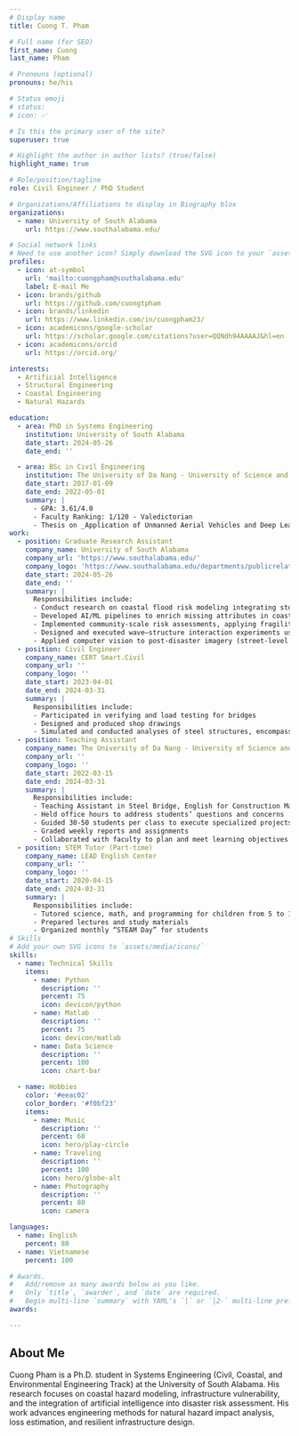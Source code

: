 ```yaml
---
# Display name
title: Cuong T. Pham

# Full name (for SEO)
first_name: Cuong
last_name: Pham

# Pronouns (optional)
pronouns: he/his

# Status emoji
# status:
# icon: ✅

# Is this the primary user of the site?
superuser: true

# Highlight the author in author lists? (true/false)
highlight_name: true

# Role/position/tagline
role: Civil Engineer / PhD Student

# Organizations/Affiliations to display in Biography blox
organizations:
  - name: University of South Alabama
    url: https://www.southalabama.edu/

# Social network links
# Need to use another icon? Simply download the SVG icon to your `assets/media/icons/` folder.
profiles:
  - icon: at-symbol
    url: 'mailto:cuongpham@southalabama.edu'
    label: E-mail Me
  - icon: brands/github
    url: https://github.com/cuongtpham
  - icon: brands/linkedin
    url: https://www.linkedin.com/in/cuongpham23/
  - icon: academicons/google-scholar
    url: https://scholar.google.com/citations?user=QQNdh94AAAAJ&hl=en
  - icon: academicons/orcid
    url: https://orcid.org/

interests:
  - Artificial Intelligence
  - Structural Engineering
  - Coastal Engineering
  - Natural Hazards

education:
  - area: PhD in Systems Engineering
    institution: University of South Alabama
    date_start: 2024-05-26
    date_end: ''

  - area: BSc in Civil Engineering
    institution: The University of Da Nang - University of Science and Technology
    date_start: 2017-01-09
    date_end: 2022-05-01
    summary: |
      - GPA: 3.61/4.0
      - Faculty Ranking: 1/120 - Valedictorian
      - Thesis on _Application of Unmanned Aerial Vehicles and Deep Learning Techniques to Detect Bridge Damage_    
work:
  - position: Graduate Research Assistant
    company_name: University of South Alabama
    company_url: 'https://www.southalabama.edu/'
    company_logo: 'https://www.southalabama.edu/departments/publicrelations/brand/images/letters/usa_red.png'
    date_start: 2024-05-26
    date_end: ''
    summary: |
      Responsibilities include:
      - Conduct research on coastal flood risk modeling integrating storm surge, sea level rise, and hydrodynamic simulations.
      - Developed AI/ML pipelines to enrich missing attributes in coastal building inventories.
      - Implemented community-scale risk assessments, applying fragility models for multi-hazard loss estimation.
      - Designed and executed wave–structure interaction experiments using scaled timber structures in wave flume.
      - Applied computer vision to post-disaster imagery (street-level and UAV) for automated tornado damage detection.
  - position: Civil Engineer
    company_name: CERT Smart.Civil
    company_url: ''
    company_logo: ''
    date_start: 2023-04-01
    date_end: 2024-03-31
    summary: |
      Responsibilities include:
      - Participated in verifying and load testing for bridges
      - Designed and produced shop drawings
      - Simulated and conducted analyses of steel structures, encompassing low buildings and tornado shelters
  - position: Teaching Assistant
    company_name: The University of Da Nang - University of Science and Technology
    company_url: ''
    company_logo: ''
    date_start: 2022-03-15
    date_end: 2024-03-31
    summary: |
      Responsibilities include:
      - Teaching Assistant in Steel Bridge, English for Construction Materials Engineering, and  Mathematics in Artificial Intelligence courses
      - Held office hours to address students’ questions and concerns
      - Guided 30-50 students per class to execute specialized projects
      - Graded weekly reports and assignments
      - Collaborated with faculty to plan and meet learning objectives
  - position: STEM Tutor (Part-time)
    company_name: LEAD English Center
    company_url: ''
    company_logo: ''
    date_start: 2020-04-15
    date_end: 2024-03-31
    summary: |
      Responsibilities include:
      - Tutored science, math, and programming for children from 5 to 15 years old
      - Prepared lectures and study materials
      - Organized monthly “STEAM Day” for students
# Skills
# Add your own SVG icons to `assets/media/icons/`
skills:
  - name: Technical Skills
    items:
      - name: Python
        description: ''
        percent: 75
        icon: devicon/python
      - name: Matlab
        description: ''
        percent: 75
        icon: devicon/matlab
      - name: Data Science
        description: ''
        percent: 100
        icon: chart-bar

  - name: Hobbies
    color: '#eeac02'
    color_border: '#f0bf23'
    items:
      - name: Music
        description: ''
        percent: 60
        icon: hero/play-circle
      - name: Traveling
        description: ''
        percent: 100
        icon: hero/globe-alt
      - name: Photography
        description: ''
        percent: 80
        icon: camera

languages:
  - name: English
    percent: 80
  - name: Vietnamese
    percent: 100

# Awards.
#   Add/remove as many awards below as you like.
#   Only `title`, `awarder`, and `date` are required.
#   Begin multi-line `summary` with YAML's `|` or `|2-` multi-line prefix and indent 2 spaces below.
awards:

---
```


## About Me

Cuong Pham is a Ph.D. student in Systems Engineering (Civil, Coastal, and Environmental Engineering Track) at the University of South Alabama. His research focuses on coastal hazard modeling, infrastructure vulnerability, and the integration of artificial intelligence into disaster risk assessment. His work advances engineering methods for natural hazard impact analysis, loss estimation, and resilient infrastructure design.
